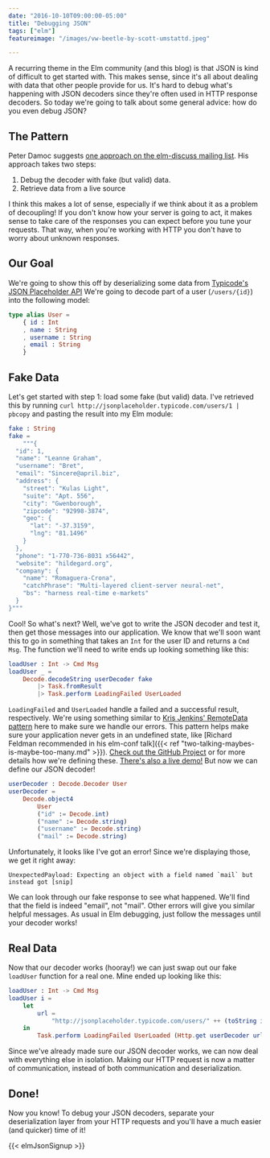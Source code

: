 ```yaml
---
date: "2016-10-10T09:00:00-05:00"
title: "Debugging JSON"
tags: ["elm"]
featureimage: "/images/vw-beetle-by-scott-umstattd.jpeg"

---
```


A recurring theme in the Elm community (and this blog) is that JSON is kind of
difficult to get started with. This makes sense, since it's all about dealing
with data that other people provide for us. It's hard to debug what's happening
with JSON decoders since they're often used in HTTP response decoders. So today
we're going to talk about some general advice: how do you even debug JSON?

<!--more-->

## The Pattern

Peter Damoc
suggests
[one approach on the elm-discuss mailing list](https://groups.google.com/forum/#!searchin/elm-discuss/JSON%7Csort:relevance/elm-discuss/2ViXhO5R2b4/N6eQx3R-BAAJ).
His approach takes two steps:

1. Debug the decoder with fake (but valid) data.
2. Retrieve data from a live source

I think this makes a lot of sense, especially if we think about it as a problem
of decoupling! If you don't know how your server is going to act, it makes sense
to take care of the responses you can expect before you tune your requests. That
way, when you're working with HTTP you don't have to worry about unknown
responses.

## Our Goal

We're going to show this off by deserializing some data
from
[Typicode's JSON Placeholder API](http://jsonplaceholder.typicode.com/)
We're going to decode part of a user (`/users/{id}`) into the following model:

```elm
type alias User =
    { id : Int
    , name : String
    , username : String
    , email : String
    }
```

## Fake Data

Let's get started with step 1: load some fake (but valid) data. I've retrieved
this by running `curl http://jsonplaceholder.typicode.com/users/1 | pbcopy` and
pasting the result into my Elm module:

```elm
fake : String
fake =
    """{
  "id": 1,
  "name": "Leanne Graham",
  "username": "Bret",
  "email": "Sincere@april.biz",
  "address": {
    "street": "Kulas Light",
    "suite": "Apt. 556",
    "city": "Gwenborough",
    "zipcode": "92998-3874",
    "geo": {
      "lat": "-37.3159",
      "lng": "81.1496"
    }
  },
  "phone": "1-770-736-8031 x56442",
  "website": "hildegard.org",
  "company": {
    "name": "Romaguera-Crona",
    "catchPhrase": "Multi-layered client-server neural-net",
    "bs": "harness real-time e-markets"
  }
}"""
```

Cool! So what's next? Well, we've got to write the JSON decoder and test it,
then get those messages into our application. We know that we'll soon want this
to go in something that takes an `Int` for the user ID and returns a `Cmd Msg`.
The function we'll need to write ends up looking something like this:

```elm
loadUser : Int -> Cmd Msg
loadUser _ =
    Decode.decodeString userDecoder fake
        |> Task.fromResult
        |> Task.perform LoadingFailed UserLoaded
```

`LoadingFailed` and `UserLoaded` handle a failed and a successful result,
respectively. We're using something similar to
[Kris Jenkins' RemoteData pattern](http://blog.jenkster.com/2016/06/how-elm-slays-a-ui-antipattern.html) here
to make sure we handle our errors. This pattern helps make sure your application
never gets in an undefined state,
like
[Richard Feldman recommended in his elm-conf talk]({{< ref "two-talking-maybes-is-maybe-too-many.md" >}}).
[Check out the GitHub Project](https://github.com/brianhicks/elm-debugging-json)
or for more details how we're defining
these.
[There's also a live demo!](https://brianhicks.github.io/elm-debugging-json/)
But now we can define our JSON decoder!

```elm
userDecoder : Decode.Decoder User
userDecoder =
    Decode.object4
        User
        ("id" := Decode.int)
        ("name" := Decode.string)
        ("username" := Decode.string)
        ("mail" := Decode.string)
```

Unfortunately, it looks like I've got an error! Since we're displaying those, we
get it right away:

```
UnexpectedPayload: Expecting an object with a field named `mail` but instead got [snip]
```

We can look through our fake response to see what happened. We'll find that the
field is indeed "email", not "mail". Other errors will give you similar helpful
messages. As usual in Elm debugging, just follow the messages until your decoder
works!

## Real Data

Now that our decoder works (hooray!) we can just swap out our fake `loadUser`
function for a real one. Mine ended up looking like this:

```elm
loadUser : Int -> Cmd Msg
loadUser i =
    let
        url =
            "http://jsonplaceholder.typicode.com/users/" ++ (toString i)
    in
        Task.perform LoadingFailed UserLoaded (Http.get userDecoder url)
```

Since we've already made sure our JSON decoder works, we can now deal with
everything else in isolation. Making our HTTP request is now a matter of
communication, instead of both communication and deserialization.

## Done!

Now you know! To debug your JSON decoders, separate your deserialization layer
from your HTTP requests and you'll have a much easier (and quicker) time of it!

{{< elmJsonSignup >}}

